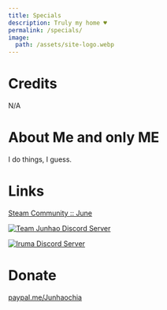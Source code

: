 ```yaml
---
title: Specials
description: Truly my home ♥
permalink: /specials/
image:
  path: /assets/site-logo.webp
---
```

# Credits
N/A

# About Me and only ME
I do things, I guess.

# Links
[Steam Community :: June](https://steamcommunity.com/id/Junhaochia)
<div id="steam_miniprofile" style="display: none;" width="328px" height="210px"></div>
<script>
var xmlhttp = new XMLHttpRequest();
  xmlhttp.onreadystatechange = function() {
  if (this.readyState == 4 && this.status == 200) {
      var data = JSON.parse(this.responseText).reverse();
      document.getElementById("steam_miniprofile").innerHTML = data;
      document.getElementById("steam_miniprofile").style.display = "block";
      setPage(data);
  } else if (this.readyState == 4 && this.status != 200) {
      document.getElementById("steam_miniprofile").innerHTML = `An error has occured (${this.status})`
  }
  };
  xmlhttp.open("GET", "https://steamcommunity.com/miniprofile/192010363", true);
  xmlhttp.send();
window.onload = function() {
  document.getElementsByTagName('head')[0].appendChild( '<link rel="stylesheet" type="text/css" href="https://www.junhao.page/assets/css/steam_miniprofile.css">' );
}
</script>

[![Team Junhao Discord Server](https://discord.com/api/guilds/661447151426994176/widget.png?style=banner2)](https://discord.gg/9QeEzAq)

[![Iruma Discord Server](https://discord.com/api/guilds/735144130484895797/widget.png?style=banner2)](https://discord.gg/M79cK6g)

# Donate
[paypal.me/Junhaochia](https://paypal.me/Junhaochia)